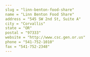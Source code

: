 ```yaml
---
slug = "linn-benton-food-share"
name = "Linn Benton Food Share"
address = "545 SW 2nd St, Suite A"
city = "Corvallis"
state = "OR"
postal = "97333"
website = "http://www.csc.gen.or.us"
phone = "541-752-1010"
fax = "541-752-2348"
---
```

